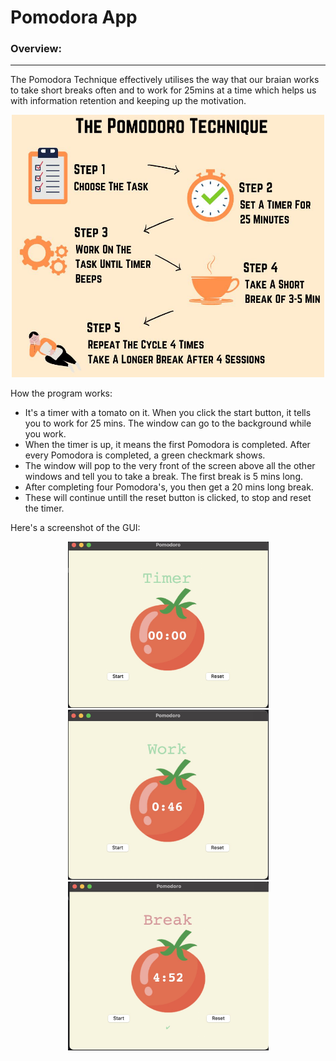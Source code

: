 # Pomodora App
### Overview: ###
_________________
The Pomodora Technique effectively utilises the way that our braian works to take short breaks often and to work for 25mins at a time which helps us with information retention and keeping up the motivation. 
<p align="center">
  <img src="https://github.com/w-diana/100_days_Python_Challenge/blob/main/Day_28%20-%20Pomodoro/image_1.jpeg" width="500">
</p>

How the program works:
- It's a timer with a tomato on it. When you click the start button, it tells you to work for 25 mins. The window can go to the background while you work.
- When the timer is up, it means the first Pomodora is completed. After every Pomodora is completed, a green checkmark shows.
- The window will pop to the very front of the screen above all the other windows and tell you to take a break. The first break is 5 mins long. 
- After completing four Pomodora's, you then get a 20 mins long break.
- These will continue untill the reset button is clicked, to stop and reset the timer.

Here's a screenshot of the GUI:
<p align="center">
  <img src="https://github.com/w-diana/100_days_Python_Challenge/blob/main/Day_28%20-%20Pomodoro/screenshot_1.jpg" width="321">
    <img src="https://github.com/w-diana/100_days_Python_Challenge/blob/main/Day_28%20-%20Pomodoro/screenshot_2.jpg" width="321">
    <img src="https://github.com/w-diana/100_days_Python_Challenge/blob/main/Day_28%20-%20Pomodoro/screenshot_3.jpg" width="321">
</p>


